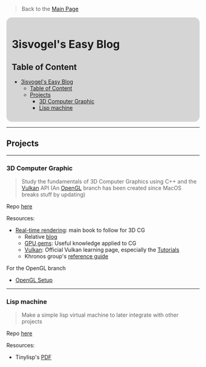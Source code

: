 <!-- I refuse to write this simple stuff in HTML for now, so I'll keep it like this -->

<style>
    .shadow {
        background-color: #3333;
        border-radius: 1em;
        padding: 1em;
    }
</style>

> Back to the [Main Page](https://3isvogel.github.io)
<div class="shadow">

# 3isvogel's Easy Blog

## Table of Content
- [3isvogel's Easy Blog](#3isvogels-easy-blog)
  - [Table of Content](#table-of-content)
  - [Projects](#projects)
    - [3D Computer Graphic](#3d-computer-graphic)
    - [Lisp machine](#lisp-machine)
</div>

---

## Projects

---

### 3D Computer Graphic

> Study the fundamentals of 3D Computer Graphics using C++ and the
[Vulkan](https://www.vulkan.org/) API
(An [OpenGL](https://www.opengl.org/) branch has been created since MacOS breaks stuff by updating)

Repo [here](https://github.com/3isvogel/vulkan-sandbox)

Resources:
- [Real-time rendering](https://realtimerendering.com):
  main book to follow for 3D CG
  - Relative [blog](https://www.realtimerendering.com/blog/)
  - [GPU gems](https://developer.nvidia.com/gpugems/gpugems/foreword):
    Useful knowledge applied to CG
  - [Vulkan](https://www.vulkan.org/learn):
    Official Vulkan learning page, especially the
    [Tutorials](https://www.vulkan.org/learn#vulkan-tutorials)
  - Khronos group's [reference guide](https://www.khronos.org/developers/reference-cards)

For the OpenGL branch
- [OpenGL Setup](https://www.khronos.org/opengl/wiki/Getting_Started)

---

### Lisp machine

> Make a simple lisp virtual machine to later integrate with other projects

Repo [here](https://github.com/3isvogel/lispino)

Resources:
- Tinylisp's [PDF](https://raw.githubusercontent.com/Robert-van-Engelen/tinylisp/main/tinylisp.pdf)